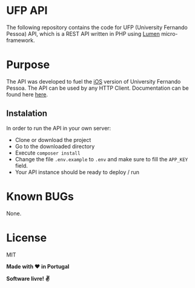 # UFP API
The following repository contains the code for UFP (University Fernando Pessoa) API, which is a REST API written in PHP using [Lumen] micro-framework.

# Purpose 
The API was developed to fuel the [iOS] version of University Fernando Pessoa. The API can be used by any HTTP Client. Documentation can be found here [here]. 

## Instalation
In order to run the API in your own server:
- Clone or download the project
- Go to the downloaded directory
- Execute `composer install`
- Change the file `.env.example` to `.env` and make sure to fill the `APP_KEY` field.
- Your API instance should be ready to deploy / run

# Known BUGs
None.

# License

MIT

**Made with :heart: in Portugal**

**Software livre! :v:**

[//]: # (These are reference links used in the body of this note and get stripped out when the markdown processor does its job. There is no need to format nicely because it shouldn't be seen. Thanks SO - http://stackoverflow.com/questions/4823468/store-comments-in-markdown-syntax)

   [Lumen]: <https://lumen.laravel.com>
   [here]: <https://github.com/rafaelcpalmeida/UFP-API/wiki>
   [iOS]: <https://github.com/rafaelcpalmeida/UFP-iOS>
